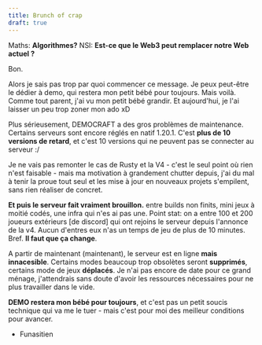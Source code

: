 ```yaml
---
title: Brunch of crap
draft: true
---
```

Maths: **Algorithmes?**
NSI: **Est-ce que le Web3 peut remplacer notre Web actuel ?**

Bon.

Alors je sais pas trop par quoi commencer ce message. Je peux peut-être le dédier à demo, qui restera mon petit bébé pour toujours.
Mais voilà. Comme tout parent, j'ai vu mon petit bébé grandir. Et aujourd'hui, je l'ai laisser un peu trop zoner mon ado xD

Plus sérieusement, DEMOCRAFT a des gros problèmes de maintenance. Certains serveurs sont encore réglés en natif 1.20.1. C'est **plus de 10 versions de retard**, et c'est 10 versions qui ne peuvent pas se connecter au serveur :/

Je ne vais pas remonter le cas de Rusty et la V4 - c'est le seul point où rien n'est faisable - mais ma motivation à grandement chutter depuis, j'ai du mal à tenir la proue tout seul et les mise à jour en nouveaux projets s'empilent, sans rien réaliser de concret.

**Et puis le serveur fait vraiment brouillon.** entre builds non finits, mini jeux à moitié codés, une infra qui n'es ai pas une. Point stat: on a entre 100 et 200 joueurs extérieurs [de discord] qui ont rejoins le serveur depuis l'annonce de la v4. Aucun d'entres eux n'as un temps de jeu de plus de 10 minutes. Bref. **Il faut que ça change**.

A partir de maintenant (maintenant), le serveur est en ligne **mais innacesible**. Certains modes beaucoup trop obsolètes seront **supprimés**, certains mode de jeux **déplacés**. Je n'ai pas encore de date pour ce grand ménage, j'attendrais sans doute d'avoir les ressources nécessaires pour ne plus travailler dans le vide.

**DEMO restera mon bébé pour toujours**, et c'est pas un petit soucis technique qui va me le tuer - mais c'est pour moi des meilleur conditions pour avancer.

- Funasitien